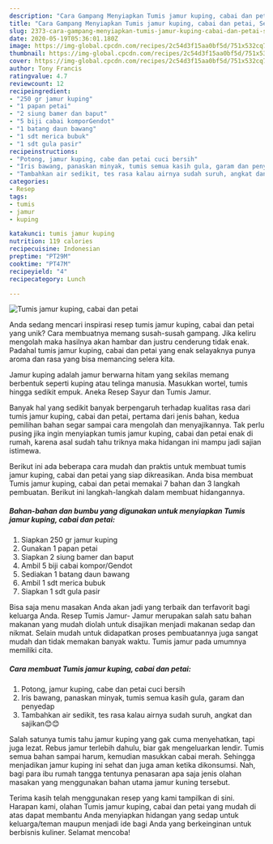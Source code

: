 ```yaml
---
description: "Cara Gampang Menyiapkan Tumis jamur kuping, cabai dan petai, Sempurna"
title: "Cara Gampang Menyiapkan Tumis jamur kuping, cabai dan petai, Sempurna"
slug: 2373-cara-gampang-menyiapkan-tumis-jamur-kuping-cabai-dan-petai-sempurna
date: 2020-05-19T05:36:01.180Z
image: https://img-global.cpcdn.com/recipes/2c54d3f15aa0bf5d/751x532cq70/tumis-jamur-kuping-cabai-dan-petai-foto-resep-utama.jpg
thumbnail: https://img-global.cpcdn.com/recipes/2c54d3f15aa0bf5d/751x532cq70/tumis-jamur-kuping-cabai-dan-petai-foto-resep-utama.jpg
cover: https://img-global.cpcdn.com/recipes/2c54d3f15aa0bf5d/751x532cq70/tumis-jamur-kuping-cabai-dan-petai-foto-resep-utama.jpg
author: Tony Francis
ratingvalue: 4.7
reviewcount: 12
recipeingredient:
- "250 gr jamur kuping"
- "1 papan petai"
- "2 siung bamer dan baput"
- "5 biji cabai komporGendot"
- "1 batang daun bawang"
- "1 sdt merica bubuk"
- "1 sdt gula pasir"
recipeinstructions:
- "Potong, jamur kuping, cabe dan petai cuci bersih"
- "Iris bawang, panaskan minyak, tumis semua kasih gula, garam dan penyedap"
- "Tambahkan air sedikit, tes rasa kalau airnya sudah suruh, angkat dan sajikan😊😊"
categories:
- Resep
tags:
- tumis
- jamur
- kuping

katakunci: tumis jamur kuping 
nutrition: 119 calories
recipecuisine: Indonesian
preptime: "PT29M"
cooktime: "PT47M"
recipeyield: "4"
recipecategory: Lunch

---
```



![Tumis jamur kuping, cabai dan petai](https://img-global.cpcdn.com/recipes/2c54d3f15aa0bf5d/751x532cq70/tumis-jamur-kuping-cabai-dan-petai-foto-resep-utama.jpg)

Anda sedang mencari inspirasi resep tumis jamur kuping, cabai dan petai yang unik? Cara membuatnya memang susah-susah gampang. Jika keliru mengolah maka hasilnya akan hambar dan justru cenderung tidak enak. Padahal tumis jamur kuping, cabai dan petai yang enak selayaknya punya aroma dan rasa yang bisa memancing selera kita.

Jamur kuping adalah jamur berwarna hitam yang sekilas memang berbentuk seperti kuping atau telinga manusia. Masukkan wortel, tumis hingga sedikit empuk. Aneka Resep Sayur dan Tumis Jamur.

Banyak hal yang sedikit banyak berpengaruh terhadap kualitas rasa dari tumis jamur kuping, cabai dan petai, pertama dari jenis bahan, kedua pemilihan bahan segar sampai cara mengolah dan menyajikannya. Tak perlu pusing jika ingin menyiapkan tumis jamur kuping, cabai dan petai enak di rumah, karena asal sudah tahu triknya maka hidangan ini mampu jadi sajian istimewa.


Berikut ini ada beberapa cara mudah dan praktis untuk membuat tumis jamur kuping, cabai dan petai yang siap dikreasikan. Anda bisa membuat Tumis jamur kuping, cabai dan petai memakai 7 bahan dan 3 langkah pembuatan. Berikut ini langkah-langkah dalam membuat hidangannya.

<!--inarticleads1-->

##### Bahan-bahan dan bumbu yang digunakan untuk menyiapkan Tumis jamur kuping, cabai dan petai:

1. Siapkan 250 gr jamur kuping
1. Gunakan 1 papan petai
1. Siapkan 2 siung bamer dan baput
1. Ambil 5 biji cabai kompor/Gendot
1. Sediakan 1 batang daun bawang
1. Ambil 1 sdt merica bubuk
1. Siapkan 1 sdt gula pasir


Bisa saja menu masakan Anda akan jadi yang terbaik dan terfavorit bagi keluarga Anda. Resep Tumis Jamur- Jamur merupakan salah satu bahan makanan yang mudah diolah untuk disajikan menjadi makanan sedap dan nikmat. Selain mudah untuk didapatkan proses pembuatannya juga sangat mudah dan tidak memakan banyak waktu. Tumis jamur pada umumnya memiliki cita. 

<!--inarticleads2-->

##### Cara membuat Tumis jamur kuping, cabai dan petai:

1. Potong, jamur kuping, cabe dan petai cuci bersih
1. Iris bawang, panaskan minyak, tumis semua kasih gula, garam dan penyedap
1. Tambahkan air sedikit, tes rasa kalau airnya sudah suruh, angkat dan sajikan😊😊


Salah satunya tumis tahu jamur kuping yang gak cuma menyehatkan, tapi juga lezat. Rebus jamur terlebih dahulu, biar gak mengeluarkan lendir. Tumis semua bahan sampai harum, kemudian masukkan cabai merah. Sehingga menjadikan jamur kuping ini sehat dan juga aman ketika dikonsumsi. Nah, bagi para ibu rumah tangga tentunya penasaran apa saja jenis olahan masakan yang menggunakan bahan utama jamur kuning tersebut. 

Terima kasih telah menggunakan resep yang kami tampilkan di sini. Harapan kami, olahan Tumis jamur kuping, cabai dan petai yang mudah di atas dapat membantu Anda menyiapkan hidangan yang sedap untuk keluarga/teman maupun menjadi ide bagi Anda yang berkeinginan untuk berbisnis kuliner. Selamat mencoba!
